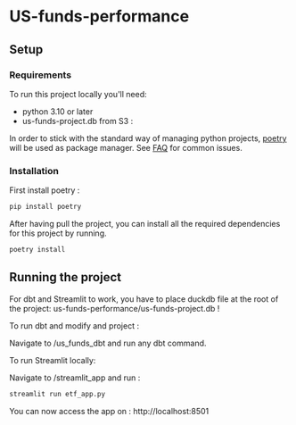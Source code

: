 # US-funds-performance

## Setup

### Requirements

To run this project locally you'll need:
- python 3.10 or later
- us-funds-project.db from S3 : 

In order to stick with the standard way of managing python projects, [poetry](https://python-poetry.org/) will be used as package manager.
See [FAQ](#faq) for common issues.

### Installation
First install poetry : 
```bash
pip install poetry
```

After having pull the project, you can install all the required dependencies for this project by running.

```bash
poetry install
```

## Running the project

For dbt and Streamlit to work, you have to place duckdb file at the root of the project: us-funds-performance/us-funds-project.db !

To run dbt and modify and project :

Navigate to /us_funds_dbt and run any dbt command.

To run Streamlit locally: 

Navigate to /streamlit_app and run :

```bash
streamlit run etf_app.py
```

You can now access the app on : http://localhost:8501